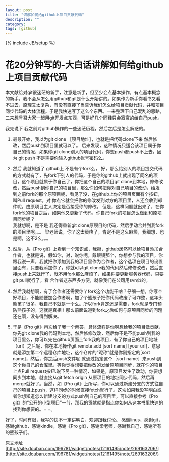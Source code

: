 ```yaml
---
layout: post
title: "讲解如何给github上项目贡献代码"
description: ""
category: 
tags: [github]
---
```

{% include JB/setup %}


# 花20分钟写的-大白话讲解如何给github上项目贡献代码

本文献给对git很迷茫的新手，注意是新手，但至少会点基本操作，有点基本概念的新手，我不会从怎么用github和git是什么开始讲的。如果作为新手你看书又看不进去，原理又太复杂，有没有直接了当告诉我们怎么给项目贡献代码，并和项目同步代码的大体流程。于是我快速写了这么个东西。一来整理下自己混乱的思路，二来想号召大家一起用git开发点东西，可是好几个同鞋只会寂寞的给自己push。

我先说下 我之前对github操作的一些迷茫历程，然后之后是怎么解惑的。

1. 最最开始，我以为git clone ［项目地址］，也就是把代码clone下来 然后修改，然后push到项目里就可以了。
后来发现，这种情况只适合该项目属于你自己的情况，如果你git clone别人的项目代码，你想push都push不上去，因为 git push 不是需要你输入github帐号密码么。

2. 然后 我就知道了 github上 不是有个fork么， 好，那么给别人的项目提交代码的方式就有了，先fork下别人的代码，于是你的github上就出现了同名的项目，这个项目就属于你自己了，你把这个自己的项目git clone到本地，修修改改，然后push到你自己的项目里，那么你如何把你对自己项目的改动，给发到之前fork的那个原项目呢，看见了没，在github上你的项目页面有个按钮，叫Pull  request，对 你点它就会把你的修改发到对方的项目里，人还会收到邮件呢，由原项目主人决定是否接受你的修改。
但是，这样问题就出来了，在你fork他的项目之后，如果他又更新了代码，你自己fork的项目怎么做到和原项目同步呢？  
我就想啊，是不是 我还得重新git clone原项目的代码，然后手动合并到我fork的项目里呢。。。
梁老师说，你丫这太蛋疼了，肯定不是这么麻烦，我细想，也是啊，这不2么。。。

3. 然后，从《Pro git》上看到一个知识点，我擦，github居然可以给项目添加合作者，也就是说，假如你，对，说你呢，戴眼镜那个，你想参与我的项目，你跟我说一声，我就把你添加到我的项目里作为合作者，这个选项在项目的设置里面有，只要我添加你了，你就可以git clone我的代码然后修修改改，然后直接push上来就行了，就不用fork那么麻烦了，如果你要更新服务器代码，只要git pull就行了，看 合作者这东西多方便，就像我们在公司用svn似的。

4. 然后我就想啊，有了合作者还需要你丫fork这个功能干啥？仔细一想，你写个好项目，不能随便加合作者啊，加了个熊孩子把你代码改废了可咋整，这年头熊孩子很多，我自己不就是一个么。所以fork肯定还是需要，fork就是专门预防熊孩子的，这就是真相！那么前面说道到fork之后如何与原项目同步的问题还在啊，没有得到解决。

5. 于是《Pro git》再次给了我一个解答，具体流程是你啊想给我的项目做贡献，你先git clone我的代码到本地，然后修修改改，然后你不是不能push到我的项目里么，你可以先在github页面上fork我的项目，有了你自己的项目地址（url）之后呢，你在本地操作git remote add [sort name] [your url]，意思就是添加第二个远程仓库地址，这个仓库的“昵称”就是你刚指定的[sort name]，然后，你之后push文件呢 就通过指定这个［sort name］来push到这个你自己的仓库里。等你觉得想要把你改的发给原项目同步，就在你的项目上点Pull  request按钮.说下另一种情况，如果是，原项目发生了改动，你要想同步到本地，就直接从git fetch origin 从原项目的地址同步代码，然后再merge就好了。当然，如《Pro git》上所写，你可以通过新建分支的方式往自己的项目上push，这样同步的时候直接fetch就行了。这块如果我没写明白或者你想知道怎么新建分支的方式push到自己的项目里，可以直接参考《Pro git》的“公开的小型项目”一节，那我的贡献就是指点你如何从这本书里快速的找到你想要的。= =。

好了，时间有限，我写的快不一定讲明白，欢迎跟我讨论。
感谢linus，感谢git，感谢github，感谢kindle，感谢《Pro git》，感谢梁老师，感谢我自己，感谢所有的熊孩子们。</div>



原文地址 [http://site.douban.com/196781/widget/notes/12161495/note/269163206/](http://site.douban.com/196781/widget/notes/12161495/note/269163206/)